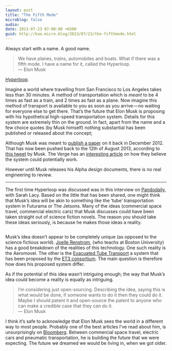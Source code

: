 ```yaml
---
layout: post
title: "The Fifth Mode"
microblog: false
audio: 
date: 2013-07-23 07:00:00 +0300
guid: http://kaa.micro.blog/2013/07/23/the-fifthmode.html
---
```

<p>Always start with a name. A good name.</p>

<blockquote>
  <p>We have planes, trains, automobiles and boats. What if there was a fifth mode. I have a name for it, called the Hyperloop.<br />
  — Elon Musk</p>
</blockquote>

<p><a href="http://en.wikipedia.org/wiki/Hyperloop"><em>Hyperloop</em></a>.</p>

<p>Imagine a world where travelling from San Francisco to Los Angeles takes less than 30 minutes. A method of transportation which is <em>meant</em> to be 4 times as fast as a train, and 2 times as fast as a plane. Now imagine this method of transport is available to you as soon as you arrive — no waiting for everyone else to get there. That’s the future that Elon Musk is proposing with his hypothetical high-speed transportation system. Details for this system are extremely thin on the ground. In fact, apart from the name and a few choice quotes (by Musk himself) nothing substantial has been published or released about the concept;</p>

<p>Although Musk was meant to <a href="http://www.wired.co.uk/news/archive/2012-11/19/elon-musk-on-hyperloop">publish a paper</a> on it back in December 2012. That has now been pushed back to the 12th of August 2013, according to <a href="http://www.theverge.com/2013/7/15/4524726/elon-musk-will-reveal-plans-for-hyperloop-august-12th">this tweet</a> by Musk. The Verge has an <a href="http://www.theverge.com/2013/7/18/4534476/how-will-elon-musks-hyperloop-work">interesting article</a> on how they believe the system could potentially work.</p>

<p>However until Musk releases his Alpha design documents, there is no real engineering to review.</p>

<hr /><p>The first time Hyperloop was discussed was in this interview on <a href="http://pandodaily.com/2012/07/12/pandomonthly-presents-a-fireside-chat-with-elon-musk/">Pandodaily</a>, with Sarah Lacy. Based on the little that has been shared, one might think that Musk’s idea will be akin to something like the ‘tube’ transportation system in Futurama or The Jetsons. Many of the ideas (commercial space travel, commercial electric cars) that Musk discusses could have been taken straight out of science fiction novels. The reason you should take these ideas seriously, is because he makes those ideas a reality.</p>

<p><img src="http://www.kaa.bz/uploads/2018/db6ca643d4.jpg" alt="" /></p>

<p>Musk’s idea doesn’t appear to be completely unique (as opposed to the science fictious world). <a href="http://couldthishappen.com/?p=381">Joelle Renstrom</a>, (who teachs at Boston University) has a good breakdown of the realities of this technology. One such reality is the Aeromovel. The other is the <a href="http://www.youtube.com/watch?v=McpWcn-1RZU">Evacuated Tube Transport</a> a system that has been proposed by the <a href="http://www.et3.com/">ET3 consortium</a>. The main question is therefore how does his proposed system differ.</p>

<p>As if the potential of this idea wasn’t intriguing enough; the way that Musk’s idea could become a reality is equally as intriguing.</p>

<blockquote>
  <p>I’m considering just open-sourcing. Describing the idea, saying this is what would be done, if someone wants to do it then they could do it. Maybe I should patent it and open-source the patent to anyone who can make a credible case that they can do it.<br />
  — Elon Musk</p>
</blockquote>

<p>I think it’s safe to acknowledge that Elon Musk sees the world in a different way to most people. Probably one of the best articles I’ve read about him, is unsurprisingly on <a href="http://www.businessweek.com/articles/2012-09-13/elon-musk-the-21st-century-industrialist">Bloomberg</a>. Between commercial space travel, electric cars and pneumatic transportation, he is building the future that we were expecting. The future we dreamed we would be living in, when we got older.</p>
